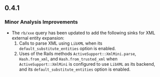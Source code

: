 ## 0.4.1

### Minor Analysis Improvements

* The `rb/xxe` query has been updated to add the following sinks for XML external entity expansion:
    1. Calls to parse XML using `LibXML` when its `default_substitute_entities` option is enabled.
    2. Uses of the Rails methods `ActiveSupport::XmlMini.parse`, `Hash.from_xml`, and `Hash.from_trusted_xml` when `ActiveSupport::XmlMini` is configured to use `LibXML` as its backend, and its `default_substitute_entities` option is enabled.
